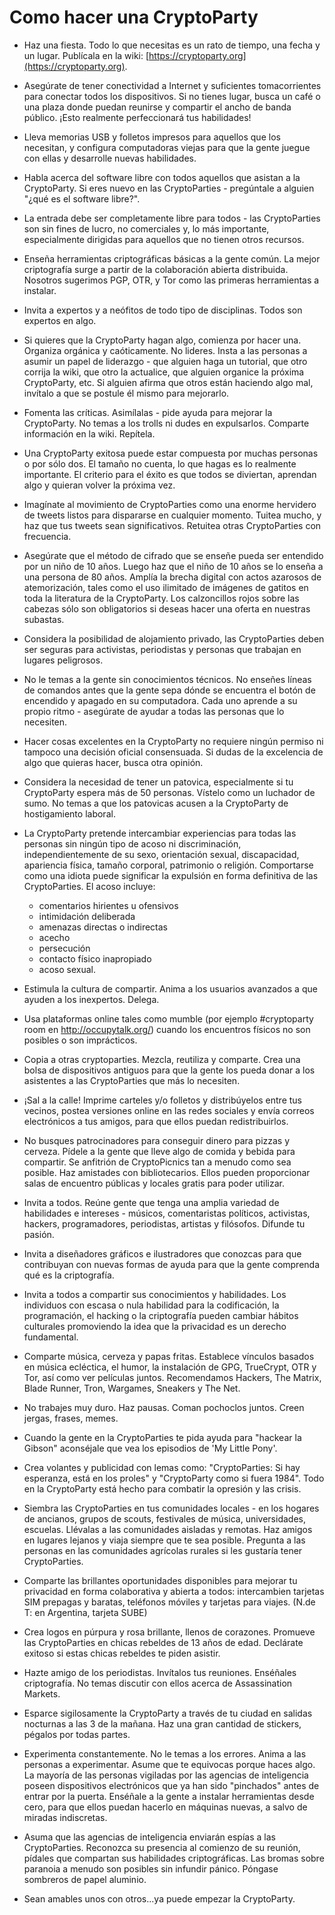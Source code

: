 Como hacer una CryptoParty
==========================

* Haz una fiesta. Todo lo que necesitas es un rato de tiempo, una fecha y un lugar. Publícala en la wiki: [https://cryptoparty.org](https://cryptoparty.org).

* Asegúrate de tener conectividad a Internet y suficientes tomacorrientes para conectar todos los dispositivos. Si no tienes lugar, busca un café o una plaza donde puedan reunirse y compartir el ancho de banda público. ¡Esto realmente perfeccionará tus habilidades!

* Lleva memorias USB y folletos impresos para aquellos que los necesitan, y configura computadoras viejas para que la gente juegue con ellas y desarrolle nuevas habilidades.

* Habla acerca del software libre con todos aquellos que asistan a la CryptoParty. Si eres nuevo en las CryptoParties - pregúntale a alguien "¿qué es el software libre?".

* La entrada debe ser completamente libre para todos - las CryptoParties son sin fines de lucro, no comerciales y, lo más importante, especialmente dirigidas para aquellos que no tienen otros recursos.

* Enseña herramientas criptográficas básicas a la gente común. La mejor criptografía surge a partir de la colaboración abierta distribuida. Nosotros sugerimos PGP, OTR, y Tor como las primeras herramientas a instalar.

* Invita a expertos y a neófitos de todo tipo de disciplinas. Todos son expertos en algo.

* Si quieres que la CryptoParty hagan algo, comienza por hacer una. Organiza orgánica y caóticamente. No lideres. Insta a las personas a asumir un papel de liderazgo - que alguien haga un tutorial, que otro corrija la wiki, que otro la actualice, que alguien organice la próxima CryptoParty, etc. Si alguien afirma que otros están haciendo algo mal, invítalo a que se postule él mismo para mejorarlo.

* Fomenta las críticas. Asimílalas - pide ayuda para mejorar la CryptoParty. No temas a los trolls ni dudes en expulsarlos. Comparte información en la wiki. Repítela.

* Una CryptoParty exitosa puede estar compuesta por muchas personas o por sólo dos. El tamaño no cuenta, lo que hagas es lo realmente importante. El criterio para el éxito es que todos se diviertan, aprendan algo y quieran volver la próxima vez.

* Imagínate al movimiento de CryptoParties como una enorme hervidero de tweets listos para dispararse en cualquier momento. Tuitea mucho, y haz que tus tweets sean significativos. Retuitea otras CryptoParties con frecuencia.

* Asegúrate que el método de cifrado que se enseñe pueda ser entendido por un niño de 10 años. Luego haz que el niño de 10 años se lo enseña a una persona de 80 años. Amplía la brecha digital con actos azarosos de atemorización, tales como el uso ilimitado de imágenes de gatitos en toda la literatura de la CryptoParty. Los calzoncillos rojos sobre las cabezas sólo son obligatorios si deseas hacer una oferta en nuestras subastas.

* Considera la posibilidad de alojamiento privado, las CryptoParties deben ser seguras para activistas, periodistas y personas que trabajan en lugares peligrosos.

* No le temas a la gente sin conocimientos técnicos. No enseñes líneas de comandos antes que la gente sepa dónde se encuentra el botón de encendido y apagado en su computadora. Cada uno aprende a su propio ritmo - asegúrate de ayudar a todas las personas que lo necesiten.

* Hacer cosas excelentes en la CryptoParty no requiere ningún permiso ni tampoco una decisión oficial consensuada. Si dudas de la excelencia de algo que quieras hacer, busca otra opinión.

* Considera la necesidad de tener un patovica, especialmente si tu CryptoParty espera más de 50 personas. Vístelo como un luchador de sumo. No temas a que los patovicas acusen a la CryptoParty de hostigamiento laboral.

* La CryptoParty pretende intercambiar experiencias para todas las personas sin ningún tipo de acoso ni discriminación, independientemente de su sexo, orientación sexual, discapacidad, apariencia física, tamaño corporal, patrimonio o religión. Comportarse como una idiota puede significar la expulsión en forma definitiva de las CryptoParties. El acoso incluye:

	* comentarios hirientes u ofensivos
	* intimidación deliberada
	* amenazas directas o indirectas
	* acecho
	* persecución
	* contacto físico inapropiado
	* acoso sexual.

* Estimula la cultura de compartir. Anima a los usuarios avanzados a que ayuden a los inexpertos. Delega.

* Usa plataformas online tales como mumble (por ejemplo #cryptoparty room en http://occupytalk.org/) cuando los encuentros físicos no son posibles o son imprácticos.

* Copia a otras cryptoparties. Mezcla, reutiliza y comparte. Crea una bolsa de dispositivos antiguos para que la gente los pueda donar a los asistentes a las CryptoParties que más lo necesiten. 

* ¡Sal a la calle! Imprime carteles y/o folletos y distribúyelos entre tus vecinos, postea versiones online en las redes sociales y envía correos electrónicos a tus amigos, para que ellos puedan redistribuirlos.

* No busques patrocinadores para conseguir dinero para pizzas y cerveza. Pídele a la gente que lleve algo de comida y bebida para compartir. Se anfitrión de CryptoPicnics tan a menudo como sea posible. Haz amistades con bibliotecarios. Ellos pueden proporcionar salas de encuentro públicas y locales gratis para poder utilizar.

* Invita a todos. Reúne gente que tenga una amplia variedad de habilidades e intereses - músicos, comentaristas políticos, activistas, hackers, programadores, periodistas, artistas y filósofos. Difunde tu pasión.

* Invita a diseñadores gráficos e ilustradores que conozcas para que contribuyan con nuevas formas de ayuda para que la gente comprenda qué es la criptografía.

* Invita a todos a compartir sus conocimientos y habilidades. Los individuos con escasa o nula habilidad para la codificación, la programación, el hacking o la criptografía pueden cambiar hábitos culturales promoviendo la idea que la privacidad es un derecho fundamental.

* Comparte música, cerveza y papas fritas. Establece vínculos basados en música ecléctica, el humor, la instalación de GPG, TrueCrypt, OTR y Tor, así como ver películas juntos. Recomendamos Hackers, The Matrix, Blade Runner, Tron, Wargames, Sneakers y The Net.

* No trabajes muy duro. Haz pausas. Coman pochoclos juntos. Creen jergas, frases, memes.

* Cuando la gente en la CryptoParties te pida ayuda para "hackear la Gibson" aconséjale que vea los episodios de 'My Little Pony'.

* Crea volantes y publicidad con lemas como: "CryptoParties: Si hay esperanza, está en los proles" y "CryptoParty como si fuera 1984". Todo en la CryptoParty está hecho para combatir la opresión y las crisis.

* Siembra las CryptoParties en tus comunidades locales - en los hogares de ancianos, grupos de scouts, festivales de música, universidades, escuelas. Llévalas a las comunidades aisladas y remotas. Haz amigos en lugares lejanos y viaja siempre que te sea posible. Pregunta a las personas en las comunidades agrícolas rurales si les gustaría tener CryptoParties.

* Comparte las brillantes oportunidades disponibles para mejorar tu privacidad en forma colaborativa y abierta a todos: intercambien tarjetas SIM prepagas y baratas, teléfonos móviles y tarjetas para viajes. (N.de T: en Argentina, tarjeta SUBE)

* Crea logos en púrpura y rosa brillante, llenos de corazones. Promueve las CryptoParties en chicas rebeldes de 13 años de edad. Declárate exitoso si estas chicas rebeldes te piden asistir.

* Hazte amigo de los periodistas. Invítalos tus reuniones. Enséñales criptografía. No temas discutir con ellos acerca de Assassination Markets.

* Esparce sigilosamente la CryptoParty a través de tu ciudad en salidas nocturnas a las 3 de la mañana. Haz una gran cantidad de stickers, pégalos por todas partes.

* Experimenta constantemente. No le temas a los errores. Anima a las personas a experimentar. Asume que te equivocas porque haces algo. La mayoría de las personas vigiladas por las agencias de inteligencia poseen dispositivos electrónicos que ya han sido "pinchados" antes de entrar por la puerta. Enséñale a la gente a instalar herramientas desde cero, para que ellos puedan hacerlo en máquinas nuevas, a salvo de miradas indiscretas.

* Asuma que las agencias de inteligencia enviarán espías a las CryptoParties. Reconozca su presencia al comienzo de su reunión, pídales que compartan sus habilidades criptográficas. Las bromas sobre paranoia a menudo son posibles sin infundir pánico. Póngase sombreros de papel aluminio.

* Sean amables unos con otros...ya puede empezar la CryptoParty.
